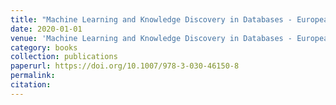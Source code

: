 ```yaml
---
title: "Machine Learning and Knowledge Discovery in Databases - European Conference, {ECML} {PKDD} 2019, W{\"{u}}rzburg, Germany, September 16-20, 2019, Proceedings, Part {I}"
date: 2020-01-01
venue: 'Machine Learning and Knowledge Discovery in Databases - European Conference, {ECML} {PKDD} 2019, W{\"{u}}rzburg, Germany, September 16-20, 2019, Proceedings, Part {I}'
category: books
collection: publications
paperurl: https://doi.org/10.1007/978-3-030-46150-8
permalink: 
citation: 
---
```

